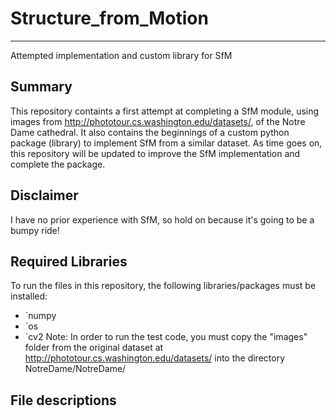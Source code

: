 # **Structure_from_Motion**
***
Attempted implementation and custom library for SfM

## **Summary**
This repository containts a first attempt at completing a SfM module, using images from http://phototour.cs.washington.edu/datasets/, of the Notre Dame cathedral. It also contains the beginnings of a custom python package (library) to implement SfM from a similar dataset.
As time goes on, this repository will be updated to improve the SfM implementation and complete the package. 

## Disclaimer
I have no prior experience with SfM, so hold on because it's going to be a bumpy ride!

## **Required Libraries**
To run the files in this repository, the following libraries/packages must be installed:
- `numpy
- `os
- `cv2
Note: In order to run the test code, you must copy the "images" folder from the original dataset at http://phototour.cs.washington.edu/datasets/ into the directory NotreDame/NotreDame/

## **File descriptions**
